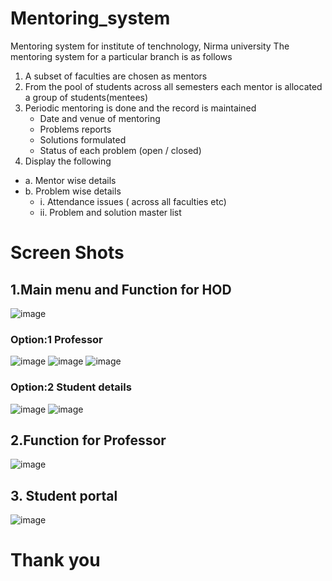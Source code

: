 # Mentoring_system
 Mentoring system for institute  of tenchnology, Nirma university 
The mentoring system for a particular branch is as follows
 1. A subset of faculties are chosen as mentors
 2. From the pool of students across all semesters each mentor is allocated a group of students(mentees)
 3. Periodic mentoring is done and the record is maintained
     - Date and venue of mentoring
     - Problems reports
     - Solutions formulated
     - Status of each problem (open / closed)
 4. Display the following
  - a. Mentor wise details
  - b. Problem wise details
     - i. Attendance issues ( across all faculties etc)
     - ii. Problem and solution master list
# Screen Shots
## 1.Main menu and Function for HOD
![image](https://user-images.githubusercontent.com/83170855/180179852-fda8fd84-c960-48a3-99f5-d54e95d2e208.png)
### Option:1 Professor
![image](https://user-images.githubusercontent.com/83170855/180180007-cdf0a0cf-71f0-4f4b-be37-397f6228fc20.png)
![image](https://user-images.githubusercontent.com/83170855/180180117-a72035b8-e9ae-4a63-adaa-3faa7d59ecea.png)
![image](https://user-images.githubusercontent.com/83170855/180180149-51719d60-2818-4fb3-ab01-d808d0ad7c0b.png)
### Option:2 Student details
![image](https://user-images.githubusercontent.com/83170855/180180253-8909127e-7728-4e72-a0aa-5a02c78ff70a.png)
![image](https://user-images.githubusercontent.com/83170855/180180537-6e296e56-c11b-420a-8bac-c35758a1b480.png)
## 2.Function for Professor
![image](https://user-images.githubusercontent.com/83170855/180183012-b6737061-cee2-46cc-b71f-ee5b96cdb2c0.png)
## 3. Student portal
![image](https://user-images.githubusercontent.com/83170855/180183140-2221b9b4-7b84-409d-956c-e9ba446230d9.png)
# Thank you
